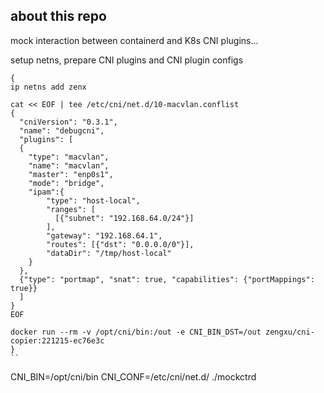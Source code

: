 ## about this repo

mock interaction between containerd and K8s CNI plugins...

setup netns, prepare CNI plugins and CNI plugin configs
```
{
ip netns add zenx

cat << EOF | tee /etc/cni/net.d/10-macvlan.conflist
{
  "cniVersion": "0.3.1",
  "name": "debugcni",
  "plugins": [
  {
    "type": "macvlan",
    "name": "macvlan",
    "master": "enp0s1",
    "mode": "bridge",
    "ipam":{
        "type": "host-local",
        "ranges": [
          [{"subnet": "192.168.64.0/24"}]
        ],
        "gateway": "192.168.64.1",
        "routes": [{"dst": "0.0.0.0/0"}],
        "dataDir": "/tmp/host-local"
    }
  },
  {"type": "portmap", "snat": true, "capabilities": {"portMappings": true}}
  ]
}
EOF

docker run --rm -v /opt/cni/bin:/out -e CNI_BIN_DST=/out zengxu/cni-copier:221215-ec76e3c
}
``

```
CNI_BIN=/opt/cni/bin CNI_CONF=/etc/cni/net.d/ ./mockctrd
```